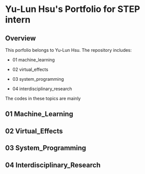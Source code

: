 # Yu-Lun Hsu's Portfolio for STEP intern
## Overview
This porfolio belongs to Yu-Lun Hsu. The repository includes:

 * 01 machine_learning

 * 02 virtual_effects

 * 03 system_programming

 * 04 interdisciplinary_research

The codes in these topics are mainly 

## 01 Machine_Learning

## 02 Virtual_Effects

## 03 System_Programming

## 04 Interdisciplinary_Research
